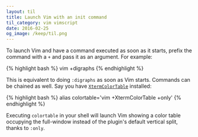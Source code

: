 ```yaml
---
layout: til
title: Launch Vim with an init command
til_category: vim vimscript
date: 2016-02-25
og_image: /keep/til.png
---
```


To launch Vim and have a command executed as soon as it starts, prefix the command with a `+` and pass it as an argument. For example:

<!--stop-->

{% highlight bash %}
vim +digraphs
{% endhighlight %}

This is equivalent to doing `:digraphs` as soon as Vim starts. Commands can be chained as well. Say you have [`XtermColorTable`](https://github.com/guns/xterm-color-table.vim) installed:

{% highlight bash %}
alias colortable='vim +XtermColorTable +only'
{% endhighlight %}

Executing `colortable` in your shell will launch Vim showing a color table occupying the full-window instead of the plugin's default
vertical split, thanks to `:only`.
